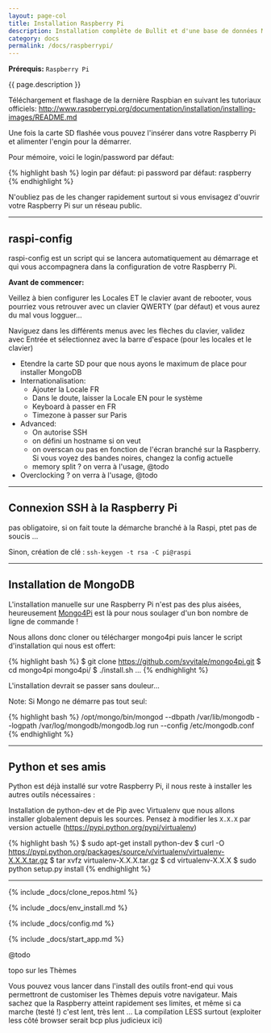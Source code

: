 ```yaml
---
layout: page-col
title: Installation Raspberry Pi
description: Installation complète de Bullit et d'une base de données MongoDB sur une Raspberry Pi
category: docs
permalink: /docs/raspberrypi/
---
```


__Prérequis:__ `Raspberry Pi`

<p class="bg-info-box">
{{ page.description }}
</p>

Téléchargement et flashage de la dernière Raspbian en suivant les tutoriaux officiels: <http://www.raspberrypi.org/documentation/installation/installing-images/README.md>

Une fois la carte SD flashée vous pouvez l'insérer dans votre Raspberry Pi et alimenter l'engin pour la démarrer.

Pour mémoire, voici le login/password par défaut:

{% highlight bash %}
login par défaut: pi
password par défaut: raspberry
{% endhighlight %}

N'oubliez pas de les changer rapidement surtout si vous envisagez d'ouvrir votre Raspberry Pi sur un réseau public.

---

## raspi-config

raspi-config est un script qui se lancera automatiquement au démarrage et qui vous accompagnera dans la configuration de votre Raspberry Pi. 

__Avant de commencer:__

Veillez à bien configurer les Locales ET le clavier avant de rebooter, vous pourriez vous retrouver avec un clavier QWERTY (par défaut) et vous aurez du mal vous logguer...

Naviguez dans les différents menus avec les flèches du clavier, validez avec Entrée et sélectionnez avec la barre d'espace (pour les locales et le clavier)

- Etendre la carte SD pour que nous ayons le maximum de place pour installer MongoDB
- Internationalisation:
    + Ajouter la Locale FR
    + Dans le doute, laisser la Locale EN pour le système
    + Keyboard à passer en FR
    + Timezone à passer sur Paris
- Advanced:
    + On autorise SSH
    + on défini un hostname si on veut
    + on overscan ou pas en fonction de l'écran branché sur la Raspberry. Si vous voyez des bandes noires, changez la config actuelle
    + memory split ? on verra à l'usage, @todo
- Overclocking ? on verra à l'usage, @todo

---

## Connexion SSH à la Raspberry Pi

pas obligatoire, si on fait toute la démarche branché à la Raspi, ptet pas de soucis ...

Sinon, création de clé : `ssh-keygen -t rsa -C pi@raspi`

---

## Installation de MongoDB

L'installation manuelle sur une Raspberry Pi n'est pas des plus aisées, heureusement [Mongo4Pi](https://github.com/svvitale/mongo4pi.git) est là pour nous soulager d'un bon nombre de ligne de commande !

Nous allons donc cloner ou télécharger mongo4pi puis lancer le script d'installation qui nous est offert:

{% highlight bash %}
$ git clone https://github.com/svvitale/mongo4pi.git
$ cd mongo4pi
mongo4pi/ $ ./install.sh
...
{% endhighlight %}

L'installation devrait se passer sans douleur...

Note: Si Mongo ne démarre pas tout seul:

{% highlight bash %}
/opt/mongo/bin/mongod --dbpath /var/lib/mongodb --logpath /var/log/mongodb/mongodb.log run --config /etc/mongodb.conf
{% endhighlight %}

---

## Python et ses amis

Python est déjà installé sur votre Raspberry Pi, il nous reste à installer les autres outils nécessaires :

Installation de python-dev et de Pip avec Virtualenv que nous allons installer globalement depuis les sources. Pensez à modifier les `X.X.X` par version actuelle (<https://pypi.python.org/pypi/virtualenv>)

{% highlight bash %}
$ sudo apt-get install python-dev
$ curl -O https://pypi.python.org/packages/source/v/virtualenv/virtualenv-X.X.X.tar.gz
$ tar xvfz virtualenv-X.X.X.tar.gz
$ cd virtualenv-X.X.X
$ sudo python setup.py install
{% endhighlight %}

---

{% include _docs/clone_repos.html %}

{% include _docs/env_install.md %}

{% include _docs/config.md %}

{% include _docs/start_app.md %}

@todo

topo sur les Thèmes 

Vous pouvez vous lancer dans l'install des outils front-end qui vous permettront de customiser les Thèmes depuis votre navigateur. Mais sachez que la Raspberry atteint rapidement ses limites, et même si ca marche (testé !) c'est lent, très lent ... La compilation LESS surtout (exploiter less côté browser serait bcp plus judicieux ici)
